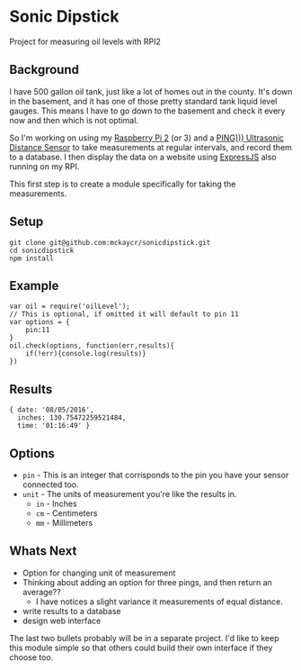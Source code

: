 # Sonic Dipstick
Project for measuring oil levels with RPI2

## Background
I have 500 gallon oil tank, just like a lot of homes out in the county.  It's down in the basement, and it has one of those pretty standard tank liquid level gauges.  This means I have to go down to the basement and check it every now and then which is not optimal.

So I'm working on using my [Raspberry Pi 2](https://www.raspberrypi.org/products/raspberry-pi-2-model-b/) (or 3) and a [PING))) Ultrasonic Distance Sensor](https://www.parallax.com/product/28015) to take measurements at regular intervals, and record them to a database.  I then display the data on a website using [ExpressJS](http://expressjs.com/) also running on my RPI.

This first step is to create a module specifically for taking the measurements.

## Setup
```
git clone git@github.com:mckaycr/sonicdipstick.git
cd sonicdipstick
npm install
```
## Example
```
var oil = require('oilLevel');
// This is optional, if omitted it will default to pin 11
var options = {
	pin:11
}
oil.check(options, function(err,results){
	if(!err){console.log(results)}
})
```
## Results
```
{ date: '08/05/2016',
  inches: 130.75472259521484,
  time: '01:16:49' }
```
## Options
- `pin` - This is an integer that corrisponds to the pin you have your sensor connected too.
- `unit` - The units of measurement you're like the results in.
	- `in` - Inches
	- `cm` - Centimeters
	- `mm` - Millimeters
	
## Whats Next
- Option for changing unit of measurement
- Thinking about adding an option for three pings, and then return an average??
	- I have notices a slight variance it measurements of equal distance.
- write results to a database
- design web interface

The last two bullets probably will be in a separate project.  I'd like to keep this module simple so that others could build their own interface if they choose too.
